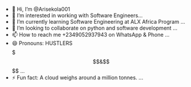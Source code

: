 - 👋 Hi, I’m @Arisekola001
- 👀 I’m interested in working with Software Engineers...
- 🌱 I’m currently learning Software Engineering at ALX Africa Program ...
- 💞️ I’m looking to collaborate on python and software development ...
- 📫 How to reach me +2349052937943 on WhatsApp & Phone ...
- 😄 Pronouns: HUSTLERS $$$$$$$$$$$&$$$$ ...
- ⚡ Fun fact: A cloud weighs around a million tonnes. ...

<!---
Arisekola001/Arisekola001 is a ✨ special ✨ repository because its `README.md` (this file) appears on your GitHub profile.
You can click the Preview link to take a look at your changes.
--->
